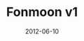 ---
title: Fonmoon v1
description: 
client: 
skills:
  - User Interface
date: 2012-06-10
finished: true
permalink: false
thumbnail: src/static/work/fonmoon-v1.jpg
eleventyExcludeFromCollections: true
---